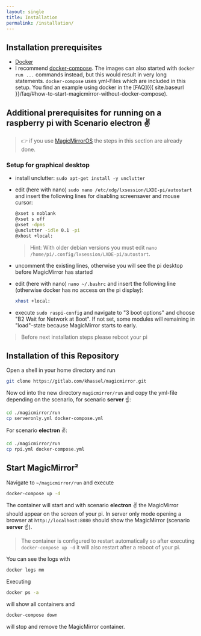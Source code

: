 ```yaml
---
layout: single
title: Installation
permalink: /installation/
---
```


## Installation prerequisites

* [Docker](https://docs.docker.com/engine/installation/)
* I recommend [docker-compose](https://docs.docker.com/compose/install/). The images can also started with `docker run ...` commands instead,
  but this would result in very long statements. `docker-compose` uses yml-Files which are included in this setup. You find an example using
  docker in the [FAQ]({{ site.baseurl }}/faq/#how-to-start-magicmirror-without-docker-compose).

## Additional prerequisites for running on a raspberry pi with Scenario **electron** ✌️

> 👉 if you use [MagicMirrorOS](https://github.com/guysoft/MagicMirrorOS) the steps in this section are already done.

### Setup for graphical desktop
- install unclutter: `sudo apt-get install -y unclutter`
- edit (here with nano) `sudo nano /etc/xdg/lxsession/LXDE-pi/autostart` and insert the following lines for disabling screensaver and mouse cursor:

  ```bash
  @xset s noblank
  @xset s off
  @xset -dpms
  @unclutter -idle 0.1 -pi
  @xhost +local:
  ```

  > Hint: With older debian versions you must edit `nano /home/pi/.config/lxsession/LXDE-pi/autostart`.

- uncomment the existing lines, otherwise you will see the pi desktop before MagicMirror has started
- edit (here with nano) `nano ~/.bashrc` and insert the following line (otherwise docker has no access on the pi display):
  ```bash
  xhost +local:
  ```
- execute `sudo raspi-config` and navigate to "3 boot options" and choose "B2 Wait for Network at Boot". If not set, some modules will remaining in "load"-state because MagicMirror starts to early.

> Before next installation steps please reboot your pi 

## Installation of this Repository

Open a shell in your home directory and run
```bash
git clone https://gitlab.com/khassel/magicmirror.git
```

Now cd into the new directory `magicmirror/run` and copy the yml-file depending on the scenario, for scenario **server** ☝️:
```bash
cd ./magicmirror/run
cp serveronly.yml docker-compose.yml
```

For scenario **electron** ✌️:
```bash
cd ./magicmirror/run
cp rpi.yml docker-compose.yml
```

## Start MagicMirror²

Navigate to `~/magicmirror/run` and execute

```bash
docker-compose up -d
```

The container will start and with scenario **electron** ✌️ the MagicMirror should appear on the screen of your pi. In server only mode opening a browser at `http://localhost:8080` should show the MagicMirror (scenario **server** ☝️).

> The container is configured to restart automatically so after executing `docker-compose up -d` it will also restart after a reboot of your pi.


You can see the logs with

```bash
docker logs mm
```

Executing
```bash
docker ps -a
```
will show all containers and 

```bash
docker-compose down
```

will stop and remove the MagicMirror container.